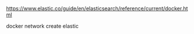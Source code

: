 https://www.elastic.co/guide/en/elasticsearch/reference/current/docker.html

docker network create elastic